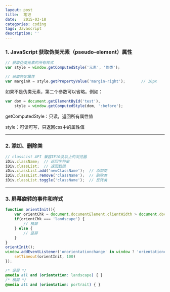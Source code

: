 ```yaml
---
layout: post
title:  笔记
date:   2015-03-18
categories: coding
tags: Javascript
description: ''
---
```


### 1. JavaScript 获取伪类元素（pseudo-element）属性

```javascript
// 获取伪类元素的所有样式
var style = window.getComputedStyle('元素', '伪类');

// 获取特定属性
var marginR = style.getPropertyValue('margin-right');       // 10px
```
如果不是伪类元素，第二个参数可以省略。例如：

```javascript
var dom = document.getElementById('test'),
    style = window.getComputedStyle(dom, ':before');
```

getComputedStyle：只读，返回所有属性值

style：可读可写，只返回css中的属性值

---

### 2. 添加、删除类

```javascript
// classList API 兼容IE10及以上的浏览器
iDiv.className;  // 返回字符串
iDiv.classList;  // 返回数组   
iDiv.classList.add('newClassName');  // 添加类
iDiv.classList.remove('className');  // 删除类
iDiv.classList.toggle('className');  // 反转类
```

---

### 3. 屏幕旋转的事件和样式

``` javascript
function orientInit(){
    var orientChk = document.documentElement.clientWidth > document.documentElement.clientHeight ? 'landscape' : 'portrait';
    if(orientChk === 'landscape') {
        // 横屏
    } else {
        // 竖屏
    }
}
orientInit();
window.addEventListener('onorientationchange' in window ? 'orientationchange' : 'resize', function(){
    setTimeout(orientInit, 100)
});
```

``` css
/* 竖屏 */
@media all and (orientation: landscape) { }
/* 横屏 */
@media all and (orientation: portrait) { }
```